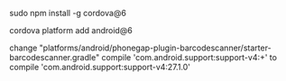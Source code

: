 sudo npm install -g cordova@6

cordova platform add android@6

change "platforms/android/phonegap-plugin-barcodescanner/starter-barcodescanner.gradle"
    compile 'com.android.support:support-v4:+'
    to
    compile 'com.android.support:support-v4:27.1.0'
